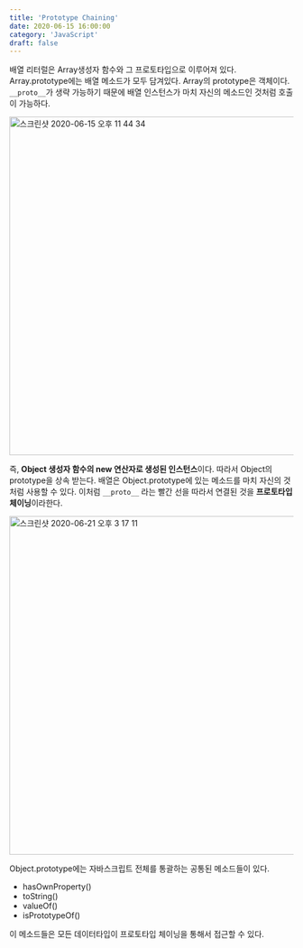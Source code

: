 ```yaml
---
title: 'Prototype Chaining'
date: 2020-06-15 16:00:00
category: 'JavaScript'
draft: false
---
```




배열 리터럴은  Array생성자 함수와 그 프로토타입으로 이루어져 있다. Array.prototype에는 배열 메소드가 모두 담겨있다. Array의 prototype은 객체이다. `__proto__`가 생략 가능하기 때문에 배열 인스턴스가 마치 자신의 메소드인 것처럼 호출이 가능하다. 

<img width="600" alt="스크린샷 2020-06-15 오후 11 44 34" src="https://user-images.githubusercontent.com/36187948/84671356-3d666d00-af62-11ea-87ce-14ca7da24fea.png">

즉, **Object 생성자 함수의 new 연산자로 생성된 인스턴스**이다.  따라서  Object의 prototype을 상속 받는다. 배열은 Object.prototype에 있는 메소드를 마치 자신의 것처럼 사용할 수 있다. 이처럼 `__proto__` 라는 빨간 선을 따라서 연결된 것을 **프로토타입 체이닝**이라한다.

<img width="600" alt="스크린샷 2020-06-21 오후 3 17 11" src="https://user-images.githubusercontent.com/36187948/85218141-52178a80-b3d2-11ea-9add-a21bbda91e6d.png">

Object.prototype에는 자바스크립트 전체를 통괄하는 공통된 메소드들이 있다.

- hasOwnProperty()
- toString()
- valueOf()
- isPrototypeOf()

이 메소드들은 모든 데이터타입이 프로토타입 체이닝을 통해서 접근할 수 있다.